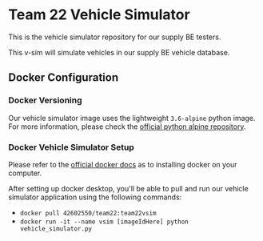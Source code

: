 # Team 22 Vehicle Simulator 

This is the vehicle simulator repository for our supply BE testers.

This v-sim will simulate vehicles in our supply BE vehicle database.

## Docker Configuration

### Docker Versioning

Our vehicle simulator image uses the lightweight `3.6-alpine` python image. For more information, please check the [official python alpine repository](https://github.com/docker-library/python/blob/ac47c1bc7bffe22af0c4193f1b1656ca07a24a97/3.6/alpine3.11/Dockerfile). 

### Docker Vehicle Simulator Setup

Please refer to the [official docker docs](https://docs.docker.com/get-docker/) as to installing docker on your computer. 

After setting up docker desktop, you'll be able to pull and run our vehicle simulator application using the following commands:

* `docker pull 42602550/team22:team22vsim`
* `docker run -it --name vsim [imageIdHere] python vehicle_simulator.py`

